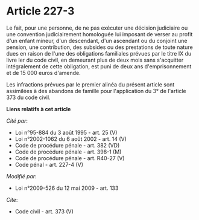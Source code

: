 # Article 227-3

Le fait, pour une personne, de ne pas exécuter une décision judiciaire ou une convention judiciairement homologuée lui
imposant de verser au profit d'un enfant mineur, d'un descendant, d'un ascendant ou du conjoint une pension, une
contribution, des subsides ou des prestations de toute nature dues en raison de l'une des obligations familiales prévues par
le titre IX du livre Ier du code civil, en demeurant plus de deux mois sans s'acquitter intégralement de cette obligation,
est puni de deux ans d'emprisonnement et de 15 000 euros d'amende. 

Les infractions prévues par le premier alinéa du présent article sont assimilées à des abandons de famille pour l'application
du 3° de l'article 373 du code civil.

**Liens relatifs à cet article**

_Cité par_:

  - Loi n°95-884 du 3 août 1995 - art. 25 (V)
  - Loi n°2002-1062 du 6 août 2002 - art. 14 (V)
  - Code de procédure pénale - art. 382 (VD)
  - Code de procédure pénale - art. 398-1 (M)
  - Code de procédure pénale - art. R40-27 (V)
  - Code pénal - art. 227-4 (V)

_Modifié par_:

  - Loi n°2009-526 du 12 mai 2009 - art. 133

_Cite_:

  - Code civil - art. 373 (V)
